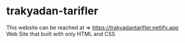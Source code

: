 # trakyadan-tarifler
This website can be reached at => https://trakyadantarifler.netlify.app <br />
Web Site that built with only HTML and CSS
